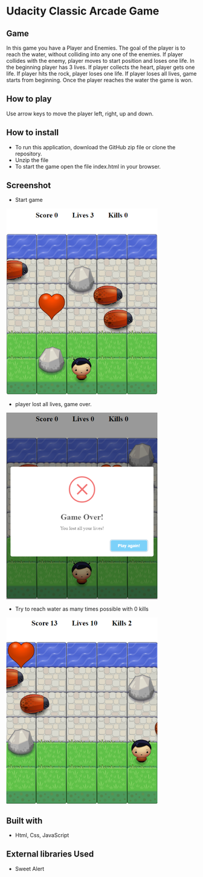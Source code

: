Udacity Classic Arcade Game
===============================

## Game
In this game you have a Player and Enemies. The goal of the player is to reach the water, without colliding into any one of the enemies. If player collides with the enemy, player moves to start position and loses one life. In the beginning player has 3 lives. If player collects the heart, player gets one life. If player hits the rock, player loses one life.
If player loses all lives, game starts from beginning. Once the player reaches the water the game is won.

## How to play
Use arrow keys to move the player left, right, up and down.

## How to install
* To run this application, download the GitHub zip file or clone the repository.
* Unzip the file
* To start the game open the file index.html in your browser.

## Screenshot

* Start game <br>
<img src="images/Screen1.png" width="400">

* player lost all lives, game over. <br>
<img src="images/Screen2.png" width="400">

* Try to reach water as many times possible with 0 kills <br>
<img src="images/Screen3.png" width="400">

## Built with 

* Html, Css, JavaScript

## External libraries Used

* Sweet Alert